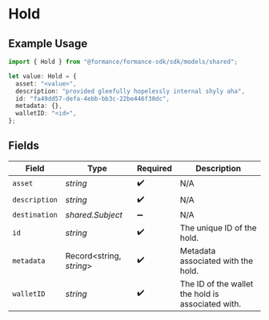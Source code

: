 # Hold

## Example Usage

```typescript
import { Hold } from "@formance/formance-sdk/sdk/models/shared";

let value: Hold = {
  asset: "<value>",
  description: "provided gleefully hopelessly internal shyly aha",
  id: "fa49dd57-defa-4ebb-bb3c-22be446f30dc",
  metadata: {},
  walletID: "<id>",
};
```

## Fields

| Field                                             | Type                                              | Required                                          | Description                                       |
| ------------------------------------------------- | ------------------------------------------------- | ------------------------------------------------- | ------------------------------------------------- |
| `asset`                                           | *string*                                          | :heavy_check_mark:                                | N/A                                               |
| `description`                                     | *string*                                          | :heavy_check_mark:                                | N/A                                               |
| `destination`                                     | *shared.Subject*                                  | :heavy_minus_sign:                                | N/A                                               |
| `id`                                              | *string*                                          | :heavy_check_mark:                                | The unique ID of the hold.                        |
| `metadata`                                        | Record<string, *string*>                          | :heavy_check_mark:                                | Metadata associated with the hold.                |
| `walletID`                                        | *string*                                          | :heavy_check_mark:                                | The ID of the wallet the hold is associated with. |